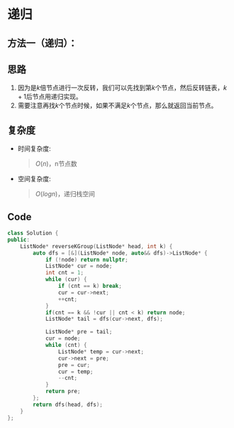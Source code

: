 # 递归
## 方法一（递归）：
## 思路
1. 因为是$k$倍节点进行一次反转，我们可以先找到第$k$个节点，然后反转链表，$k+1$后节点用递归实现。
2. 需要注意再找$k$个节点时候，如果不满足$k$个节点，那么就返回当前节点。
## 复杂度
- 时间复杂度:
  > $O(n)$，n节点数
- 空间复杂度:
  > $O(logn)$，递归栈空间

## Code
```C++ []
class Solution {
public:
    ListNode* reverseKGroup(ListNode* head, int k) {
        auto dfs = [&](ListNode* node, auto&& dfs)->ListNode* {
            if (!node) return nullptr;
            ListNode* cur = node;
            int cnt = 1;
            while (cur) {
                if (cnt == k) break;
                cur = cur->next;
                ++cnt;
            }
            if(cnt == k && !cur || cnt < k) return node;
            ListNode* tail = dfs(cur->next, dfs);

            ListNode* pre = tail;
            cur = node;
            while (cnt) {
                ListNode* temp = cur->next;
                cur->next = pre;
                pre = cur;
                cur = temp;
                --cnt;
            }
            return pre;
        };
        return dfs(head, dfs);
    }
};
```
